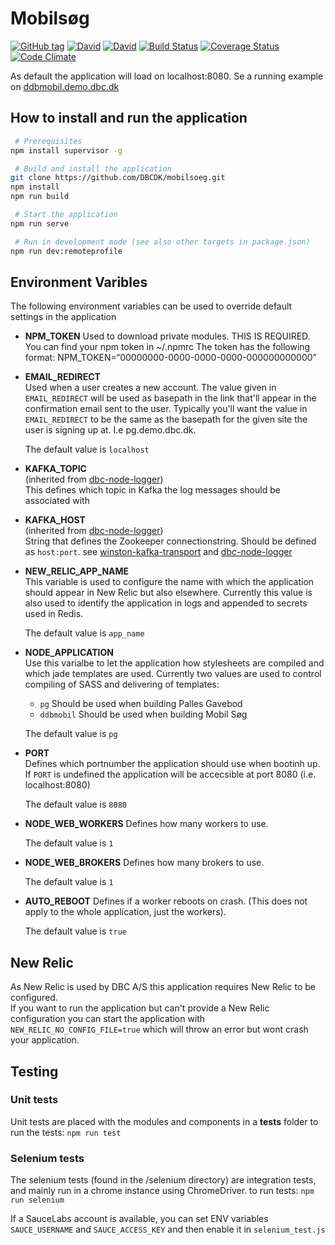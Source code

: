 # Mobilsøg

[![GitHub tag](https://img.shields.io/github/tag/DBCDK/pallesgavebod.svg?style=flat-square)](https://github.com/DBCDK/pallesgavebod)
[![David](https://img.shields.io/david/DBCDK/pallesgavebod.svg?style=flat-square)](https://david-dm.org/DBCDK/pallesgavebod#info=dependencies)
[![David](https://img.shields.io/david/dev/DBCDK/pallesgavebod.svg?style=flat-square)](https://david-dm.org/DBCDK/pallesgavebod#info=devDependencies)
[![Build Status](https://travis-ci.org/DBCDK/pallesgavebod.svg?branch=master)](https://travis-ci.org/DBCDK/pallesgavebod)
[![Coverage Status](https://coveralls.io/repos/DBCDK/pallesgavebod/badge.svg?branch=master&service=github)](https://coveralls.io/github/DBCDK/pallesgavebod?branch=master)
[![Code Climate](https://codeclimate.com/github/DBCDK/pallesgavebod/badges/gpa.svg)](https://codeclimate.com/github/DBCDK/pallesgavebod)

As default the application will load on localhost:8080. Se a running example on [ddbmobil.demo.dbc.dk](https://ddbmobil.demo.dbc.dk)

## How to install and run the application
```bash
 # Prerequisites
npm install supervisor -g

 # Build and install the application
git clone https://github.com/DBCDK/mobilsoeg.git
npm install
npm run build

 # Start the application
npm run serve

 # Run in development mode (see also other targets in package.json)
npm run dev:remoteprofile
```

## Environment Varibles
The following environment variables can be used to override default settings in the application

- __NPM_TOKEN__
Used to download private modules. THIS IS REQUIRED. You can find your npm token in ~/.npmrc
The token has the following format: NPM_TOKEN=“00000000-0000-0000-0000-000000000000”

- __EMAIL_REDIRECT__  
Used when a user creates a new account. The value given in `EMAIL_REDIRECT` will be used as basepath in the link that'll appear in the confirmation email sent to the user.
Typically you'll want the value in `EMAIL_REDIRECT` to be the same as the basepath for the given site the user is signing up at. I.e pg.demo.dbc.dk.  
  
  The default value is `localhost`

- __KAFKA_TOPIC__  
(inherited from [dbc-node-logger](https://www.npmjs.com/package/dbc-node-logger))  
This defines which topic in Kafka the log messages should be associated with 

- __KAFKA_HOST__  
(inherited from [dbc-node-logger](https://www.npmjs.com/package/dbc-node-logger))  
String that defines the Zookeeper connectionstring. Should be defined as `host:port`. see [winston-kafka-transport](https://www.npmjs.com/package/winston-kafka-transport) and [dbc-node-logger](https://www.npmjs.com/package/dbc-node-logger) 

- __NEW_RELIC_APP_NAME__  
This variable is used to configure the name with which the application should appear in New Relic but also elsewhere.
Currently this value is also used to identify the application in logs and appended to secrets used in Redis.  
  
  The default value is `app_name`

- __NODE_APPLICATION__  
Use this varialbe to let the application how stylesheets are compiled and which jade templates are used.
Currently two values are used to control compiling of SASS and delivering of templates:
  - `pg` Should be used when building Palles Gavebod
  - `ddbmobil` Should be used when building Mobil Søg
  
  The default value is `pg`

- __PORT__  
Defines which portnumber the application should use when bootinh up.
If `PORT` is undefined the application will be accecsible at port 8080 (i.e. localhost:8080)  
  
  The default value is `8080`

- __NODE_WEB_WORKERS__
Defines how many workers to use. 
  
  The default value is `1`
  
- __NODE_WEB_BROKERS__
Defines how many brokers to use.
  
  The default value is `1`

- __AUTO_REBOOT__
Defines if a worker reboots on crash. (This does not apply to the whole application, just the workers).

  The default value is `true`

## New Relic
As New Relic is used by DBC A/S this application requires New Relic to be configured.  
If you want to run the application but can't provide a New Relic configuration you can start the application with `NEW_RELIC_NO_CONFIG_FILE=true` which will throw an error but wont crash your application.

## Testing

### Unit tests
Unit tests are placed with the modules and components in a __tests__ folder
to run the tests: `npm run test`

### Selenium tests
The selenium tests (found in the /selenium directory) are integration tests, and mainly run in a chrome instance using ChromeDriver.
to run tests: `npm run selenium`

If a SauceLabs account is available, you can set ENV variables `SAUCE_USERNAME` and `SAUCE_ACCESS_KEY` and then enable it in `selenium_test.js`

